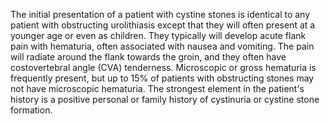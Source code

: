 The initial presentation of a patient with cystine stones is identical to any patient with obstructing urolithiasis except that they will often present at a younger age or even as children. They typically will develop acute flank pain with hematuria, often associated with nausea and vomiting. The pain will radiate around the flank towards the groin, and they often have costovertebral angle (CVA) tenderness. Microscopic or gross hematuria is frequently present, but up to 15% of patients with obstructing stones may not have microscopic hematuria. The strongest element in the patient's history is a positive personal or family history of cystinuria or cystine stone formation.